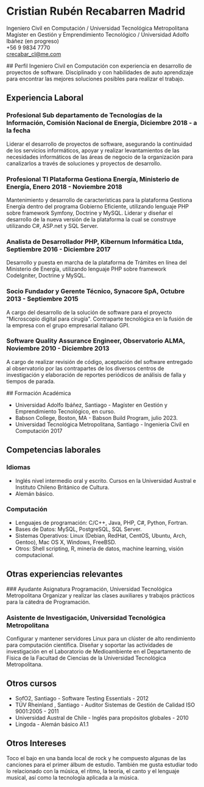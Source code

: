# Cristian Rubén Recabarren Madrid
Ingeniero Civil en Computación / Universidad Tecnológica Metropolitana \
Magíster en Gestión y Emprendimiento Tecnológico / Universidad Adolfo Ibáñez (en progreso) \
+56 9 9834 7770 \
crecabar_cl@me.com

## Perfil
Ingeniero Civil en Computación con experiencia en desarrollo de proyectos de software. Disciplinado y con habilidades de auto aprendizaje para encontrar las mejores soluciones posibles para realizar el trabajo.

## Experiencia Laboral

### Profesional Sub departamento de Tecnologías de la Información, Comisión Nacional de Energía, Diciembre 2018 - a la fecha
Liderar el desarrollo de proyectos de software, asegurando la continuidad de los servicios informáticos, apoyar y realizar levantamientos de las necesidades informáticos de las áreas de negocio de la organización para canalizarlos a través de soluciones y proyectos de desarrollo.

### Profesional TI Plataforma Gestiona Energía, Ministerio de Energía, Enero 2018 - Noviembre 2018
Mantenimiento y desarrollo de características para la plataforma Gestiona Energía dentro del programa Gobierno Eficiente, utilizando lenguaje PHP sobre framework Symfony, Doctrine y MySQL. Liderar y diseñar el desarrollo de la nueva versión de la plataforma la cual se construye utilizando C#, ASP.net y SQL Server.

### Analista de Desarrollador PHP, Kibernum Informática Ltda, Septiembre 2016 - Diciembre 2017
Desarrollo y puesta en marcha de la plataforma de Trámites en línea del Ministerio de Energía, utilizando lenguaje PHP sobre framework CodeIgniter, Doctrine y MySQL.

### Socio Fundador y Gerente Técnico, Synacore SpA, Octubre 2013 - Septiembre 2015
A cargo del desarrollo de la solución de software para el proyecto "Microscopio digital para cirugía". Contraparte tecnológica en la fusión de la empresa con el grupo empresarial italiano GPI.

### Software Quality Assurance Engineer, Observatorio ALMA, Noviembre 2010 - Diciembre 2013
A cargo de realizar revisión de código, aceptación del software entregado al observatorio por las contrapartes de los diversos centros de investigación y elaboración de reportes periódicos de análisis de falla y tiempos de parada.

## Formación Académica
* Universidad Adolfo Ibáñez, Santiago - Magíster en Gestión y Emprendimiento Tecnológico, en curso.
* Babson College, Boston, MA - Babson Build Program, julio 2023.
* Universidad Tecnológica Metropolitana, Santiago - Ingeniería Civil en Computación 2017

## Competencias laborales

### Idiomas
* Inglés nivel intermedio oral y escrito. Cursos en la Universidad Austral e Instituto Chileno Británico de Cultura.
* Alemán básico.

### Computación
* Lenguajes de programación: C/C++, Java, PHP, C#, Python, Fortran.
* Bases de Datos: MySQL, PostgreSQL, SQL Server.
* Sistemas Operativos: Linux (Debian, RedHat, CentOS, Ubuntu, Arch, Gentoo), Mac OS X, Windows, FreeBSD.
* Otros: Shell scripting, R, minería de datos, machine learning, visión computacional.

## Otras experiencias relevantes

### Ayudante Asignatura Programación, Universidad Tecnológica Metropolitana
Organizar y realizar las clases auxiliares y trabajos prácticos para la cátedra de Programación.

### Asistente de Investigación, Universidad Tecnológica Metropolitana
Configurar y mantener servidores Linux para un clúster de alto rendimiento para computación científica. Diseñar y soportar las actividades de investigación en el Laboratorio de Medioambiente en el Departamento de Física de la Facultad de Ciencias de la Universidad Tecnológica Metropolitana.

## Otros cursos
* SofO2, Santiago - Software Testing Essentials - 2012
* TÜV Rheinland , Santiago - Auditor Sistemas de Gestión de Calidad ISO 9001:2005 - 2011
* Universidad Austral de Chile - Inglés para propósitos globales - 2010
* Lingoda - Alemán básico A1.1

## Otros Intereses
Toco el bajo en una banda local de rock y he compuesto algunas de las canciones para el primer álbum de estudio. También me gusta estudiar todo lo relacionado con la música, el ritmo, la teoría, el canto y el lenguaje musical, así como la tecnología aplicada a la música.